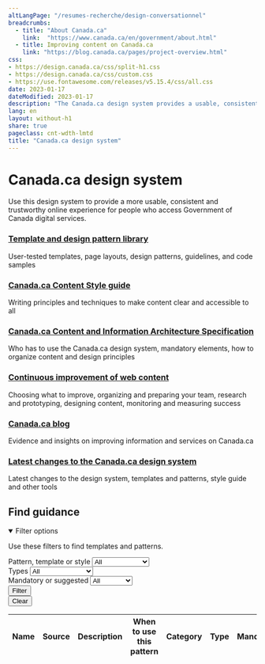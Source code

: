 ```yaml
---
altLangPage: "/resumes-recherche/design-conversationnel"
breadcrumbs:
  - title: "About Canada.ca"
    link:  "https://www.canada.ca/en/government/about.html"
  - title: Improving content on Canada.ca
    link: "https://blog.canada.ca/pages/project-overview.html"
css:
- https://design.canada.ca/css/split-h1.css
- https://design.canada.ca/css/custom.css
- https://use.fontawesome.com/releases/v5.15.4/css/all.css
date: 2023-01-17
dateModified: 2023-01-17
description: "The Canada.ca design system provides a usable, consistent and trustworthy online experience for people who access Government of Canada digital services."
lang: en
layout: without-h1
share: true
pageclass: cnt-wdth-lmtd
title: "Canada.ca design system"
---
```

<h1 property="name" id="wb-cont" dir="ltr">Canada.ca design system</h1>
   <p>Use this design system to provide a more usable, consistent and trustworthy online experience for people who access Government of Canada digital services.</p>
<section>
         <div class="row">
            <section class="wb-eqht gc-drmt">
               <div class="col-md-4">
                  <section>
                     <h3 class="h5"><a href="/en/government/about/design-system/pattern-library.html">Template and design pattern library</a></h3>
                     <p>User-tested templates, page layouts, design patterns, guidelines, and code samples</p>
                  </section>
               </div>
               <div class="col-md-4">
                  <section>
                     <h3 class="h5"><a href="/en/treasury-board-secretariat/services/government-communications/canada-content-style-guide.html">Canada.ca Content Style guide</a></h3>
                     <p>Writing principles and techniques to make content clear and accessible to all</p>
                  </section>
               </div>
               <div class="col-md-4">
                  <section>
                     <h3 class="h5"><a href="/en/treasury-board-secretariat/services/government-communications/canada-content-information-architecture-specification.html">Canada.ca Content and Information Architecture Specification</a></h3>
                     <p>Who has to use the Canada.ca design system, mandatory elements, how to organize content and design principles</p>
                  </section>
               </div>
               <div class="col-md-4">
                  <section>
                     <h3 class="h5"><a href="https://design.canada.ca/continuous-improvement.html">Continuous improvement of web content
                        </a>
                     </h3>
                     <p>Choosing what to improve, organizing and preparing your team, research and prototyping, designing content, monitoring and measuring success</p>
                  </section>
               </div>
               <div class="col-md-4">
                  <section>
                     <h3 class="h5"><a href="https://blog.canada.ca/">Canada.ca blog</a></h3>
                     <p>Evidence and insights on improving information and services on Canada.ca</p>
                  </section>
               </div>
               <div class="col-md-4">
                  <section>
                     <h3 class="h5"><a href="/en/government/about/design-system/latest-changes.html">Latest changes to the Canada.ca design system</a></h3>
                     <p>Latest changes to the design system, templates and patterns, style guide and other tools</p>
                  </section>
               </div>
            </section>
         </div>
         <h2>Find guidance</h2>
	
<div class="row mrgn-tp-md">
      <div class="col-md-3">
        <details open>
          <summary class="btn btn-primary">Filter options</summary>
          <p class="mrgn-tp-md">Use these filters to find templates and patterns.</p>
          <form class="wb-tables-filter mrgn-lft-md mrgn-rght-md" data-bind-to="design">
            <div class="row">
              <div class="form-group">
                <label for="dt_cat">Pattern, template or style</label>
                <select class="form-control maxwidth" id="dt_cat" name="dt_cat" data-column="4">
                  <option value="">All</option>
                  <option value="Design pattern">Design patterns</option>
                  <option value="Template">Template</option>
		  <option value="Style">Style</option>
                  </select>
              </div>
              <div class="form-group">
                <label for="dt_type">Types</label>
                <select class="form-control maxwidth" id="dt_type" name="dt_type" data-column="5">
                  <option value="">All</option>
                  <option value="Destination">Destination</option>
                  <option value="Government-wide template">Government-wide</option>
                  <option value="Institutional">Institutional</option>
                  <option value="Interaction">Interaction</option>
                  <option value="Navigation">Navigation</option>
                  <option value="Promotion">Promotional</option>
                  <option value="Site">Site-wide</option>
                  <option value="Theme template">Theme and topic</option>
                  <option value="Visual">Visual</option>
                </select>
              </div>
              <div class="form-group">
                <label for="dt_mand">Mandatory or suggested</label>
                <select class="form-control maxwidth" id="dt_mand" name="dt_mand" data-column="6">
                <option value="">All</option>
                <option value="Mandatory">Mandatory</option>
                <option value="No">Suggested</option>
                </select>
              </div>
              <div class="col-md-6">
                <button type="submit" class="btn btn-primary" aria-controls="dataset-filter">Filter</button>
              </div>
              <div class="col-md-6">
                <button type="reset" class="btn btn-default">Clear</button>
              </div>
            </div>
          </form>
        </details>
      </div>
	<div class="panel panel-default">
		<div class="mrgn-tp-md mrgn-bttm-md">
			<table class="wb-tables table table-striped small" aria-live="polite" id="design" data-page-length="100" data-wb-tables='{
			"bDeferRender": true,
			"ajaxSource": "./ajax/patterns-01-en.json",
			"order": [0, "asc"],
                        "columns": [
				{ "data": "NAME", "className": "" },
				{ "data": "SOURCE",  "visible": false },
				{ "data": "DESCRIPTION",  "visible": false },
				{ "data": "WHENTOUSE", "className": "" },
				{ "data": "CATEGORY", "className": "" },
				{ "data": "TYPE", "className": "" },
				{ "data": "MANDATORY",  "visible": false },
				{ "data": "TANDP",  "visible": false }
			]
	                  '>
<thead>
<tr>
<th class="col-md-03">Name</th>
<th>Source</th>
<th>Description</th>
<th class="col-md-05">When to use this pattern</th>
<th class="col-md-02">Category</th>
<th class="col-md-02">Type</th>
<th>Mandatory</th>
<th>Tempalates and patterns</th>
</tr>
</thead>
</table></div></div>
